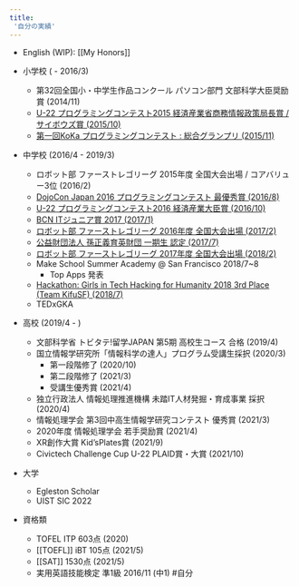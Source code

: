 ```yaml
---
title:
 '自分の実績'
---
```


- English (WIP): [[My Honors]]

- 小学校 ( - 2016/3)
    - 第32回全国小・中学生作品コンクール パソコン部門 文部科学大臣奨励賞 (2014/11)
    - [U-22 プログラミングコンテスト2015 経済産業省商務情報政策局長賞 / サイボウズ賞 (2015/10)](https://u22procon.com/2015/report/index.html)
    - [第一回KoKa プログラミングコンテスト : 総合グランプリ (2015/11)](https://www.kodomonokagaku.com/magazine/programmingcontest.php)
- 中学校 (2016/4 - 2019/3)
    - ロボット部 ファーストレゴリーグ 2015年度 全国大会出場 / コアバリュー3位 (2016/2)
    - [DojoCon Japan 2016 プログラミングコンテスト 最優秀賞 (2016/8)](http://dojocon2016.coderdojo.jp/2016/07/29/go-global.html)
    - [U-22 プログラミングコンテスト2016 経済産業大臣賞 (2016/10)](https://u22procon.com/2016/report/index.html)
    - [BCN ITジュニア賞 2017 (2017/1)](https://www.bcnaward.jp/itjr/winning/date=2017)
    - [ロボット部 ファーストレゴリーグ 2016年度 全国大会出場 (2017/2)](https://firstjapan.jp/2016/12/18/fll-2016_animal_h2/)
    - [公益財団法人 孫正義育英財団 一期生 認定 (2017/7)](http://masason-foundation.org/scholars/)
    - [ロボット部 ファーストレゴリーグ 2017年度 全国大会出場 (2018/2)](https://firstjapan.jp/2017/12/19/fll2017-日本大会出場チーム/)
    - Make School Summer Academy @ San Francisco 2018/7~8
        - Top Apps 発表
    - [Hackathon: Girls in Tech Hacking for Humanity 2018 3rd Place (Team KifuSF) (2018/7)](https://girls-in-tech-h4h-2018.devpost.com/submissions)
    - TEDxGKA
- 高校 (2019/4 - )
    - 文部科学省 トビタテ!留学JAPAN 第5期 高校生コース 合格 (2019/4)
    - 国立情報学研究所「情報科学の達人」プログラム受講生採択 (2020/3)
        - 第一段階修了 (2020/10)
        - 第二段階修了 (2021/3)
        - 受講生優秀賞 (2021/4)
    - 独立行政法人 情報処理推進機構 未踏IT人材発掘・育成事業 採択 (2020/4)
    - 情報処理学会 第3回中高生情報学研究コンテスト 優秀賞 (2021/3)
    - 2020年度 情報処理学会 若手奨励賞  (2021/4)
    - XR創作大賞 Kid’sPlates賞 (2021/9)
    - Civictech Challenge Cup U-22 PLAID賞・大賞 (2021/10)
- 大学
    - Egleston Scholar
    - UIST SIC 2022

- 資格類
    - TOFEL ITP 603点 (2020)
    - [[TOEFL]] iBT 105点 (2021/5)
    - [[SAT]] 1530点 (2021/5)
    - 実用英語技能検定 準1級 2016/11 (中1)
#自分
